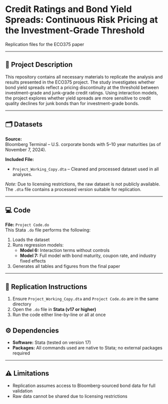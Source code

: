 # Credit Ratings and Bond Yield Spreads: Continuous Risk Pricing at the Investment-Grade Threshold 

Replication files for the ECO375 paper

---

## 📄 Project Description

This repository contains all necessary materials to replicate the analysis and results presented in the ECO375 project. The study investigates whether bond yield spreads reflect a pricing discontinuity at the threshold between investment-grade and junk-grade credit ratings. Using interaction models, the project explores whether yield spreads are more sensitive to credit quality declines for junk bonds than for investment-grade bonds.

---

## 🗂️ Datasets

**Source:**  
Bloomberg Terminal – U.S. corporate bonds with 5–10 year maturities (as of November 7, 2024).

**Included File:**  
- `Project_Working_Copy.dta` – Cleaned and processed dataset used in all analyses.

*Note:* Due to licensing restrictions, the raw dataset is not publicly available. The `.dta` file contains a processed version suitable for replication.

---

## 💻 Code

**File:** `Project Code.do`  
This Stata `.do` file performs the following:

1. Loads the dataset  
2. Runs regression models:
   - **Model 6:** Interaction terms without controls  
   - **Model 7:** Full model with bond maturity, coupon rate, and industry fixed effects  
3. Generates all tables and figures from the final paper

---

## 🔁 Replication Instructions

1. Ensure `Project_Working_Copy.dta` and `Project Code.do` are in the same directory  
2. Open the `.do` file in **Stata (v17 or higher)**  
3. Run the code either line-by-line or all at once  


## ⚙️ Dependencies

- **Software:** Stata (tested on version 17)  
- **Packages:** All commands used are native to Stata; no external packages required  

---

## ⚠️ Limitations

- Replication assumes access to Bloomberg-sourced bond data for full validation  
- Raw data cannot be shared due to licensing restrictions  
